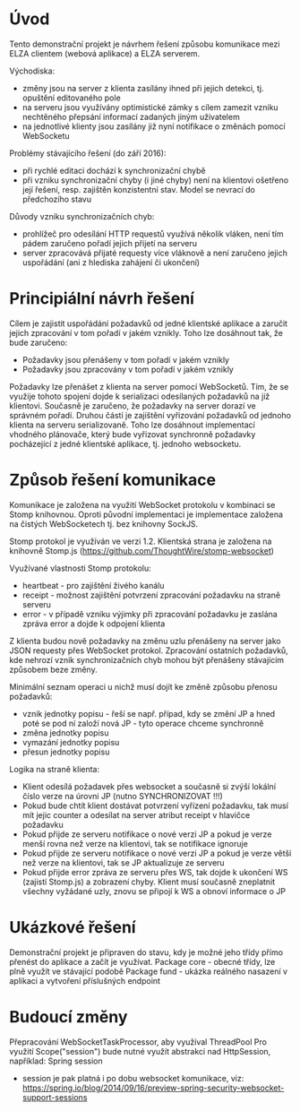 # Úvod
Tento demonstrační projekt je návrhem řešení způsobu komunikace mezi ELZA clientem (webová aplikace) a ELZA serverem.

Východiska:
 * změny jsou na server z klienta zasílány ihned při jejich detekci, tj. opuštění editovaného pole
 * na serveru jsou využívány optimistické zámky s cílem zamezit vzniku nechtěného přepsání informací zadaných jiným uživatelem
 * na jednotlivé klienty jsou zasílány již nyní notifikace o změnách pomocí WebSocketu

Problémy stávajícího řešení (do září 2016):
 * při rychlé editaci dochází k synchronizační chybě
 * při vzniku synchronizační chyby (i jiné chyby) není na klientovi ošetřeno její řešení, resp. zajištěn konzistentní stav. Model se nevrací do předchozího stavu
 
Důvody vzniku synchronizačních chyb:
  * prohlížeč pro odesílání HTTP requestů využívá několik vláken, není tím pádem zaručeno pořadí jejich přijetí na serveru
  * server zpracovává přijaté requesty více vláknově a není zaručeno jejich uspořádání (ani z hlediska zahájení či ukončení)

# Principiální návrh řešení
Cílem je zajistit uspořádání požadavků od jedné klientské aplikace a zaručit jejich zpracování v tom pořadí v jakém vznikly. 
Toho lze dosáhnout tak, že bude zaručeno:
 * Požadavky jsou přenášeny v tom pořadí v jakém vznikly
 * Požadavky jsou zpracovány v tom pořadí v jakém vznikly

Požadavky lze přenášet z klienta na server pomocí WebSocketů. Tím, že se využije tohoto spojení dojde k serializaci 
odesílaných požadavků na již klientovi. Současně je zaručeno, že požadavky na server dorazí ve správném pořadí. Druhou částí 
je zajištění vyřizování požadavků od jednoho klienta na serveru serializovaně. Toho lze dosáhnout implementací vhodného plánovače,
který bude vyřizovat synchronně požadavky pocházející z jedné klientské aplikace, tj. jednoho websocketu.

# Způsob řešení komunikace
Komunikace je založena na využití WebSocket protokolu v kombinaci se Stomp knihovnou. 
Oproti původní implementaci je implementace založena na čistých WebSocketech tj. bez knihovny SockJS.

Stomp protokol je využíván ve verzi 1.2. Klientská strana je založena na knihovně Stomp.js (https://github.com/ThoughtWire/stomp-websocket)

Využívané vlastnosti Stomp protokolu:
 * heartbeat - pro zajištění živého kanálu
 * receipt - možnost zajištění potvrzení zpracování požadavku na straně serveru
 * error - v případě vzniku výjimky při zpracování požadavku je zaslána zpráva error a dojde k odpojení klienta

Z klienta budou nově požadavky na změnu uzlu přenášeny na server jako JSON requesty přes WebSocket protokol. 
Zpracování ostatních požadavků, kde nehrozí vznik synchronizačních chyb mohou být přenášeny stávajícím způsobem beze změny.

Minimální seznam operaci u nichž musí dojít ke změně způsobu přenosu požadavků:
 * vznik jednotky popisu - řeší se např. případ, kdy se změní JP a hned poté se pod ní založí nová JP - tyto operace chceme synchronně
 * změna jednotky popisu
 * vymazání jednotky popisu
 * přesun jednotky popisu

Logika na straně klienta:
 * Klient odesílá požadavek přes websocket a současně si zvýší lokální číslo verze na úrovni JP (nutno SYNCHRONIZOVAT !!!)
 * Pokud bude chtít klient dostávat potvrzení vyřízení požadavku, tak musí mít jejic counter a odesílat na server atribut receipt v hlavičce požadavku
 * Pokud přijde ze serveru notifikace o nové verzi JP a pokud je verze menší rovna než verze na klientovi, tak se notifikace ignoruje
 * Pokud přijde ze serveru notifikace o nové verzi JP a pokud je verze větší než verze na klientovi, tak se JP aktualizuje ze serveru
 * Pokud přijde error zpráva ze serveru přes WS, tak dojde k ukončení WS (zajistí Stomp.js) a zobrazení chyby. 
   Klient musí současně zneplatnit všechny vyžádané uzly, znovu se připojí k WS a obnoví informace o JP

# Ukázkové řešení
Demonstrační projekt je připraven do stavu, kdy je možné jeho třídy přímo přenést do aplikace a začít je využívat.
Package core - obecné třídy, lze plně využít ve stávající podobě
Package fund - ukázka reálného nasazení v aplikaci a vytvoření příslušných endpoint

# Budoucí změny
Přepracování WebSocketTaskProcessor, aby využíval ThreadPool
Pro využití Scope("session") bude nutné využít abstrakci nad HttpSession, například: Spring session
 * session je pak platná i po dobu websocket komunikace, viz: https://spring.io/blog/2014/09/16/preview-spring-security-websocket-support-sessions